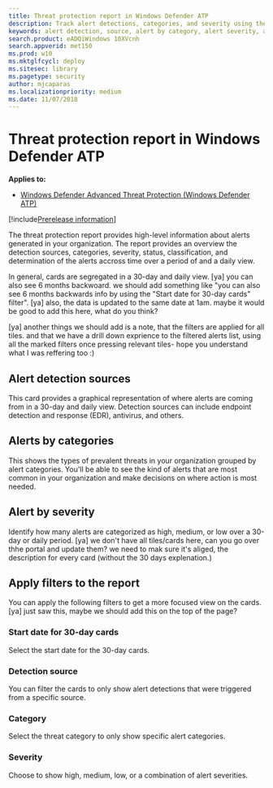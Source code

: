 ```yaml
---
title: Threat protection report in Windows Defender ATP
description: Track alert detections, categories, and severity using the threat protection report
keywords: alert detection, source, alert by category, alert severity, alert classification, determination
search.product: eADQiWindows 10XVcnh
search.appverid: met150
ms.prod: w10
ms.mktglfcycl: deploy
ms.sitesec: library
ms.pagetype: security
author: mjcaparas
ms.localizationpriority: medium
ms.date: 11/07/2018
---
```



# Threat protection report in Windows Defender ATP

**Applies to:**
- [Windows Defender Advanced Threat Protection (Windows Defender ATP)](https://wincom.blob.core.windows.net/documents/Windows10_Commercial_Comparison.pdf)

[!include[Prerelease information](prerelease.md)]

The threat protection report provides high-level information about alerts generated in your organization. The report provides an overview the detection sources, categories, severity, status, classification, and determination of the alerts accross time over a period of  and a daily view.

In general, cards are segregated in a 30-day and daily view.
[ya] you can also see 6 months backwoard. we should add something like "you can also see 6 months backwards info by using the "Start date for 30-day cards" filter".
[ya] also, the data is updated to the same date at 1am. maybe it would be good to add this here, what do you think?

[ya] another things we should add is a note, that the filters are applied for all tiles. and that we have a drill down exprience to the filtered alerts list, using all the marked filters once pressing relevant tiles- hope you understand what I was reffering too :)
## Alert detection sources
This card provides a graphical representation of where alerts are coming from in a 30-day and daily view. Detection sources can include endpoint detection and response (EDR), antivirus, and others.


## Alerts by categories
This shows the types of prevalent threats in your organization grouped by alert categories. You'll be able to see the kind of alerts that are most common in your organization and make decisions on where action is most needed. 

## Alert by severity
Identify how many alerts are categorized as high, medium, or low over a 30-day or daily period. 
[ya] we don't have all tiles/cards here, can you go over thhe portal and update them? we need to mak sure it's aliged, the description for every card (without the 30 days explenation.)

## Apply filters to the report
You can apply the following filters to get a more focused view on the cards.
[ya] just saw this, maybe we should add this on the top of the page?

### Start date for 30-day cards
Select the start date for the 30-day cards. 

### Detection source
You can filter the cards to only show alert detections that were triggered from a specific source. 

### Category
Select the threat category to only show specific alert categories.

### Severity
Choose to show high, medium, low, or a combination of alert severities.





